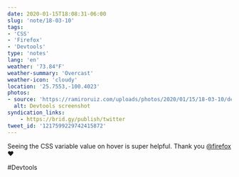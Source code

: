 ```yaml
---
date: 2020-01-15T18:08:31-06:00
slug: 'note/18-03-10'
tags:
- 'CSS'
- 'Firefox'
- 'Devtools'
type: 'notes'
lang: 'en'
weather: '73.84°F'
weather-summary: 'Overcast'
weather-icon: 'cloudy'
location: '25.7553,-100.4023'
photos:
- source: 'https://ramiroruiz.com/uploads/photos/2020/01/15/18-03-10/devtools-screenshot.jpeg'
  alt: Devtools screenshot
syndication_links:
    - https://brid.gy/publish/twitter
tweet_id: '1217599229742415872'
---
```

Seeing the CSS variable value on hover is super helpful. Thank you <a href="https://twitter.com/@firefox">@firefox</a> ❤️

   #Devtools